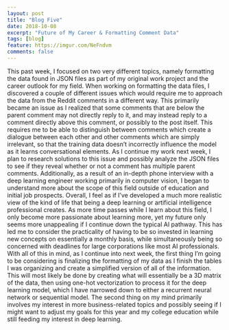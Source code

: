 ```yaml
---
layout: post
title: "Blog Five"
date: 2018-10-08
excerpt: "Future of My Career & Formatting Comment Data"
tags: [blog]
feature: https://imgur.com/NeFndvm
comments: false
---
```


This past week, I focused on two very different topics, namely formatting the data found in JSON files as part of my original work project and the career outlook for my field. When working on formatting the data files, I discovered a couple of different issues which would require me to approach the data from the Reddit comments in a different way. This primarily became an issue as I realized that some comments that are below the parent comment may not directly reply to it, and may instead reply to a comment directly above this comment, or possibly to the post itself. This requires me to be able to distinguish between comments which create a dialogue between each other and other comments which are simply irrelevant, so that the training data doesn’t incorrectly influence the model as it learns conversational elements. As I continue my work next week, I plan to research solutions to this issue and possibly analyze the JSON files to see if they reveal whether or not a comment has multiple parent comments. Additionally, as a result of an in-depth phone interview with a deep learning engineer working primarily in computer vision, I began to understand more about the scope of this field outside of education and initial job prospects. Overall, I feel as if I’ve developed a much more realistic view of the kind of life that being a deep learning or artificial intelligence professional creates. As more time passes while I learn about this field, I only become more passionate about learning more, yet my future only seems more unappealing if I continue down the typical AI pathway. This has led me to consider the practicality of having to be so invested in learning new concepts on essentially a monthly basis, while simultaneously being so concerned with deadlines for large corporations like most AI professionals. With all of this in mind, as I continue into next week, the first thing I’m going to be considering is finalizing the formatting of my data as I finish the tables I was organizing and create a simplified version of all of the information. This will most likely be done by creating what will essentially be a 3D matrix of the data, then using one-hot vectorization to process it for the deep learning model, which I have narrowed down to either a recurrent neural network or sequential model. The second thing on my mind primarily involves my interest in more business-related topics and possibly seeing if I might want to adjust my goals for this year and my college education while still feeding my interest in deep learning. 
